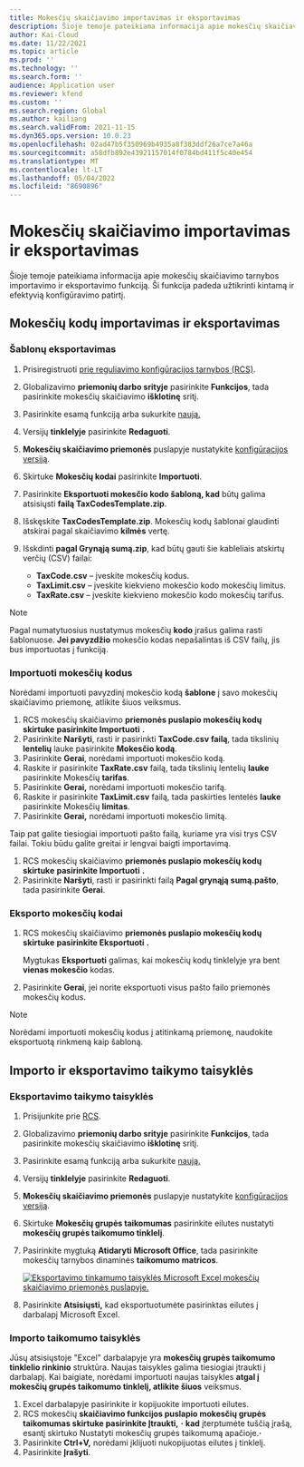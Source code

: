 ```yaml
---
title: Mokesčių skaičiavimo importavimas ir eksportavimas
description: Šioje temoje pateikiama informacija apie mokesčių skaičiavimo tarnybos importavimo ir eksportavimo funkciją.
author: Kai-Cloud
ms.date: 11/22/2021
ms.topic: article
ms.prod: ''
ms.technology: ''
ms.search.form: ''
audience: Application user
ms.reviewer: kfend
ms.custom: ''
ms.search.region: Global
ms.author: kailiang
ms.search.validFrom: 2021-11-15
ms.dyn365.ops.version: 10.0.23
ms.openlocfilehash: 02ad47b5f350969b4935a8f383ddf26a7ce7a46a
ms.sourcegitcommit: a58dfb892e43921157014f0784bd411f5c40e454
ms.translationtype: MT
ms.contentlocale: lt-LT
ms.lasthandoff: 05/04/2022
ms.locfileid: "8690896"
---
```

# <a name="import-and-export-tax-calculations"></a>Mokesčių skaičiavimo importavimas ir eksportavimas

Šioje temoje pateikiama informacija apie mokesčių skaičiavimo tarnybos importavimo ir eksportavimo funkciją. Ši funkcija padeda užtikrinti kintamą ir efektyvią konfigūravimo patirtį.

## <a name="import-and-export-tax-codes"></a>Mokesčių kodų importavimas ir eksportavimas

### <a name="export-templates"></a>Šablonų eksportavimas

1. Prisiregistruoti [prie reguliavimo konfigūracijos tarnybos (RCS)](https://marketing.configure.global.dynamics.com/).
2. Globalizavimo **priemonių darbo srityje** pasirinkite **Funkcijos**, tada pasirinkite mokesčių skaičiavimo **išklotinę** sritį.
3. Pasirinkite esamą funkciją arba sukurkite [naują.](global-get-started-with-tax-calculation-service.md#set-up-tax-calculation-in-rcs)
4. Versijų **tinklelyje** pasirinkite **Redaguoti**.
5. **Mokesčių skaičiavimo priemonės** puslapyje nustatykite [konfigūracijos versiją](global-get-started-with-tax-calculation-service.md#set-up-tax-calculation-in-rcs).
6. Skirtuke **Mokesčių kodai** pasirinkite **Importuoti**.
7. Pasirinkite **Eksportuoti mokesčio kodo šabloną, kad** būtų galima atsisiųsti **failą TaxCodesTemplate.zip**.
8. Išskęskite **TaxCodesTemplate.zip**. Mokesčių kodų šablonai glaudinti atskirai pagal skaičiavimo **kilmės** vertę.
9. Išskdinti **pagal Grynąją sumą.zip**, kad būtų gauti šie kableliais atskirtų verčių (CSV) failai:

    - **TaxCode.csv** – įveskite mokesčių kodus.
    - **TaxLimit.csv** – įveskite kiekvieno mokesčio kodo mokesčių limitus.
    - **TaxRate.csv** – įveskite kiekvieno mokesčio kodo mokesčių tarifus.

> [!NOTE]
> Pagal numatytuosius nustatymus mokesčių **kodo** įrašus galima rasti šablonuose. **Jei pavyzdžio** mokesčio kodas nepašalintas iš CSV failų, jis bus importuotas į funkciją.

### <a name="import-tax-codes"></a>Importuoti mokesčių kodus

Norėdami importuoti pavyzdinį mokesčio kodą **šablone** į savo mokesčių skaičiavimo priemonę, atlikite šiuos veiksmus.

1. RCS mokesčių skaičiavimo **priemonės puslapio mokesčių kodų skirtuke** **pasirinkite Importuoti** **.**
2. Pasirinkite **Naršyti**, rasti ir pasirinkti **TaxCode.csv failą**, tada tikslinių **lentelių** lauke pasirinkite **Mokesčio kodą**.
3. Pasirinkite **Gerai**, norėdami importuoti mokesčio kodą.
4. Raskite ir pasirinkite **TaxRate.csv** failą, tada tikslinių lentelių **lauke** pasirinkite Mokesčių **tarifas**.
5. Pasirinkite **Gerai,** norėdami importuoti mokesčio tarifą.
6. Raskite ir pasirinkite **TaxLimit.csv** failą, tada paskirties lentelės **lauke** pasirinkite Mokesčių **limitas**.
7. Pasirinkite **Gerai,** norėdami importuoti mokesčio limitą.

Taip pat galite tiesiogiai importuoti pašto failą, kuriame yra visi trys CSV failai. Tokiu būdu galite greitai ir lengvai baigti importavimą.

1. RCS mokesčių skaičiavimo **priemonės puslapio mokesčių kodų skirtuke** **pasirinkite Importuoti** **.**
2. Pasirinkite **Naršyti**, rasti ir pasirinkti failą **Pagal grynąją sumą.pašto**, tada pasirinkite **Gerai**.

### <a name="export-tax-codes"></a>Eksporto mokesčių kodai

1. RCS mokesčių skaičiavimo **priemonės puslapio mokesčių kodų skirtuke** **pasirinkite Eksportuoti** **.**

    Mygtukas **Eksportuoti** galimas, kai mokesčių kodų tinklelyje yra bent **vienas mokesčio** kodas.

2. Pasirinkite **Gerai**, jei norite eksportuoti visus pašto failo priemonės mokesčių kodus.

> [!NOTE]
> Norėdami importuoti mokesčių kodus į atitinkamą priemonę, naudokite eksportuotą rinkmeną kaip šabloną.

## <a name="import-and-export-applicability-rules"></a>Importo ir eksportavimo taikymo taisyklės

### <a name="export-applicability-rules"></a>Eksportavimo taikymo taisyklės

1. Prisijunkite prie [RCS](https://marketing.configure.global.dynamics.com/).
2. Globalizavimo **priemonių darbo srityje** pasirinkite **Funkcijos**, tada pasirinkite mokesčių skaičiavimo **išklotinę** sritį.
3. Pasirinkite esamą funkciją arba sukurkite [naują.](global-get-started-with-tax-calculation-service.md#set-up-tax-calculation-in-rcs)
4. Versijų **tinklelyje** pasirinkite **Redaguoti**.
5. **Mokesčių skaičiavimo priemonės** puslapyje nustatykite [konfigūracijos versiją](global-get-started-with-tax-calculation-service.md#set-up-tax-calculation-in-rcs).
6. Skirtuke **Mokesčių grupės taikomumas** pasirinkite eilutes nustatyti **mokesčių grupės taikomumo tinklelį**.
7. Pasirinkite mygtuką **Atidaryti Microsoft Office**, tada pasirinkite mokesčių tarnybos dinaminės **taikomumo matricos**.

    [![Eksportavimo tinkamumo taisyklės Microsoft Excel mokesčių skaičiavimo priemonės puslapyje.](./media/tax-cal-import-export-1.png)](./media/tax-cal-import-export-1.png)

8. Pasirinkite **Atsisiųsti,** kad eksportuotumėte pasirinktas eilutes į darbalapį Microsoft Excel.

### <a name="import-applicability-rules"></a>Importo taikomumo taisyklės

Jūsų atsisiųstoje "Excel" darbalapyje yra **mokesčių grupės taikomumo tinklelio rinkinio** struktūra. Naujas taisykles galima tiesiogiai įtraukti į darbalapį. Kai baigiate, norėdami importuoti naujas taisykles **atgal į mokesčių grupės taikomumo tinklelį, atlikite šiuos** veiksmus.

1. Excel darbalapyje pasirinkite ir kopijuokite importuoti eilutes.
2. RCS mokesčių **skaičiavimo funkcijos puslapio mokesčių grupės taikomumas skirtuke pasirinkite Įtraukti,** **·** **kad** įterptumėte tuščią įrašą, esantį skirtuko Nustatyti mokesčių grupės taikomumą apačioje.**·**
3. Pasirinkite **Ctrl+V,** norėdami įklijuoti nukopijuotas eilutes į tinklelį.
4. Pasirinkite **Įrašyti**.

